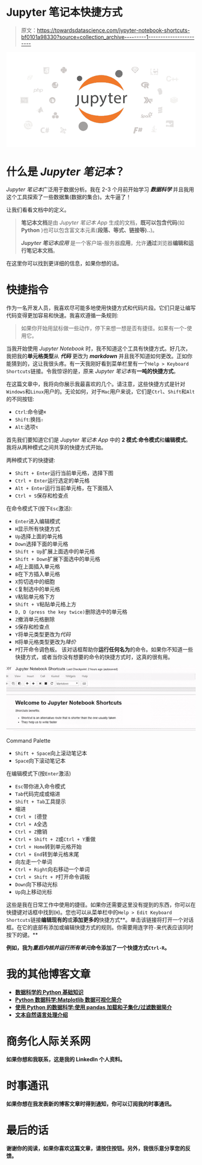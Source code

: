 # Jupyter 笔记本快捷方式

> 原文：<https://towardsdatascience.com/jypyter-notebook-shortcuts-bf0101a98330?source=collection_archive---------1----------------------->

![](img/86309eb4cdf35f63c6634bc27c09628f.png)

# 什么是 *Jupyter 笔记本*？

*Jupyter 笔记本*广泛用于数据分析。我在 2-3 个月前开始学习 ***数据科学*** 并且我用这个工具探索了一些数据集(数据的集合)。太牛逼了！

让我们看看文档中的定义。

> **笔记本文档**是由 *Jupyter 笔记本 App* 生成的文档，**既可以包含代码**(如 **Python** )也可以包含富文本元素(**段落、等式、链接等)..**)。
> 
> ***Jupyter 笔记本应用*** 是一个客户端-服务器**应用**，允许**通过**浏览器**编辑和运行笔记本文档**。

在这里你可以找到更详细的信息，如果你想的话。

# 快捷指令

作为一名开发人员，我喜欢尽可能多地使用快捷方式和代码片段。它们只是让编写代码变得更加容易和快速。我喜欢遵循一条规则:

> 如果你开始用鼠标做一些动作，停下来想一想是否有捷径。如果有一个-使用它。

当我开始使用 *Jupyter Notebook* 时，我不知道这个工具有快捷方式。好几次，我把我的**单元格类型**从 ***代码*** 更改为 ***markdown*** 并且我不知道如何更改。正如你能猜到的，这让我很头疼。有一天我刚好看到菜单栏里有一个`Help > Keyboard Shortcuts`链接。令我惊讶的是，原来 *Jupyter 笔记本*有**一吨的快捷方式**。

在这篇文章中，我将向你展示我最喜欢的几个。请注意，这些快捷方式是针对`Windows`和`Linux`用户的。无论如何，对于`Mac`用户来说，它们是`Ctrl`、`Shift`和`Alt`的不同按钮:

*   `Ctrl`:命令键`⌘`
*   `Shift`:换挡`⇧`
*   `Alt`:选项`⌥`

首先我们要知道它们是 *Jupyter 笔记本 App* 中的 **2 模式**:**命令模式**和**编辑模式**。我将从两种模式之间共享的快捷方式开始。

两种模式下的快捷键:

*   `Shift + Enter`运行当前单元格，选择下图
*   `Ctrl + Enter`运行选定的单元格
*   `Alt + Enter`运行当前单元格，在下面插入
*   `Ctrl + S`保存和检查点

在命令模式下(按下`Esc`激活):

*   `Enter`进入编辑模式
*   `H`显示所有快捷方式
*   `Up`选择上面的单元格
*   `Down`选择下面的单元格
*   `Shift + Up`扩展上面选中的单元格
*   `Shift + Down`扩展下面选中的单元格
*   `A`在上面插入单元格
*   `B`在下方插入单元格
*   `X`剪切选中的细胞
*   `C`复制选中的单元格
*   `V`粘贴单元格下方
*   `Shift + V`粘贴单元格上方
*   `D, D (press the key twice)`删除选中的单元格
*   `Z`撤消单元格删除
*   `S`保存和检查点
*   `Y`将单元类型更改为*代码*
*   `M`将单元格类型更改为*降价*
*   `P`打开命令调色板。
    该对话框帮助你**运行任何名为**的命令。如果你不知道一些快捷方式，或者当你没有想要的命令的快捷方式时，这真的很有用。

![](img/fafd628c37f234a394e0046a9577c01e.png)

Command Palette

*   `Shift + Space`向上滚动笔记本
*   `Space`向下滚动笔记本

在编辑模式下(按`Enter`激活)

*   `Esc`带你进入命令模式
*   `Tab`代码完成或缩进
*   `Shift + Tab`工具提示
*   缩进
*   `Ctrl + [`德登
*   `Ctrl + A`全选
*   `Ctrl + Z`撤销
*   `Ctrl + Shift + Z`或`Ctrl + Y`重做
*   `Ctrl + Home`转到单元格开始
*   `Ctrl + End`转到单元格末尾
*   向左走一个单词
*   `Ctrl + Right`向右移动一个单词
*   `Ctrl + Shift + P`打开命令调板
*   `Down`向下移动光标
*   `Up`向上移动光标

这些是我在日常工作中使用的捷径。如果你还需要这里没有提到的东西，你可以在快捷键对话框中找到(`H`)。您也可以从菜单栏中的`Help > Edit Keyboard Shortcuts`链接**编辑现有的**或**添加更多的**快捷方式**。单击该链接将打开一个对话框。在它的底部有添加或编辑快捷方式的规则。你需要用连字符`-`来代表应该同时按下的键。**

**例如，我为*重启内核并运行所有单元*命令添加了一个快捷方式`Ctrl-R`。**

# **我的其他博客文章**

*   **[数据科学的 Python 基础知识](/python-basics-for-data-science-6a6c987f2755)**
*   **[Python 数据科学:Matplotlib 数据可视化简介](/data-science-with-python-intro-to-data-visualization-and-matplotlib-5f799b7c6d82)**
*   **[使用 Python 的数据科学:使用 pandas 加载和子集化/过滤数据简介](/data-science-with-python-intro-to-loading-and-subsetting-data-with-pandas-9f26895ddd7f)**
*   **[文本自然语言处理介绍](/introduction-to-natural-language-processing-for-text-df845750fb63)**

# **商务化人际关系网**

**如果你想和我联系，这是我的 LinkedIn 个人资料。**

# **时事通讯**

**如果你想在我发表新的博客文章时得到通知，你可以订阅我的时事通讯。**

# **最后的话**

**谢谢你的阅读，如果你喜欢这篇文章，请按住按钮。另外，我很乐意分享您的反馈。**